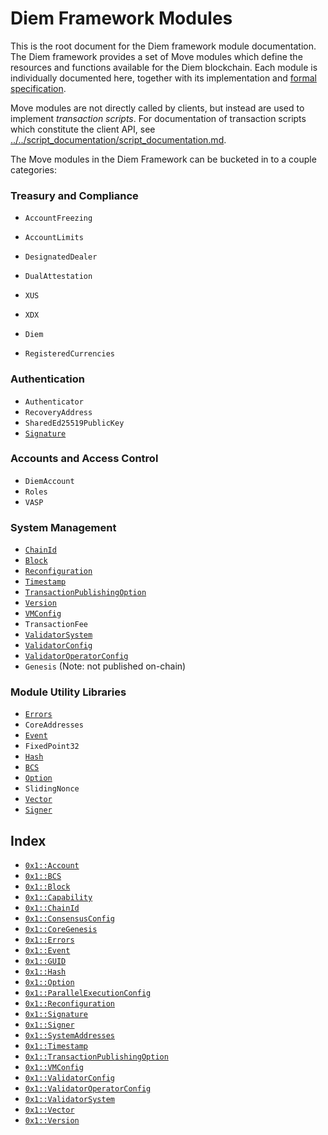 
<a name="@Diem_Framework_Modules_0"></a>

# Diem Framework Modules


This is the root document for the Diem framework module documentation. The Diem framework provides a set of Move
modules which define the resources and functions available for the Diem blockchain. Each module is individually
documented here, together with its implementation and
[formal specification](../../script_documentation/spec_documentation.md).

Move modules are not directly called by clients, but instead are used to implement *transaction scripts*.
For documentation of transaction scripts which constitute the client API, see
[../../script_documentation/script_documentation.md](../../script_documentation/script_documentation.md).

The Move modules in the Diem Framework can be bucketed in to a couple categories:


<a name="@Treasury_and_Compliance_1"></a>

### Treasury and Compliance

* <code>AccountFreezing</code>
* <code>AccountLimits</code>
* <code>DesignatedDealer</code>
* <code>DualAttestation</code>

* <code>XUS</code>
* <code>XDX</code>
* <code>Diem</code>
* <code>RegisteredCurrencies</code>


<a name="@Authentication_2"></a>

### Authentication

* <code>Authenticator</code>
* <code>RecoveryAddress</code>
* <code>SharedEd25519PublicKey</code>
* <code><a href="Signature.md#0x1_Signature">Signature</a></code>


<a name="@Accounts_and_Access_Control_3"></a>

### Accounts and Access Control

* <code>DiemAccount</code>
* <code>Roles</code>
* <code>VASP</code>


<a name="@System_Management_4"></a>

### System Management

* <code><a href="ChainId.md#0x1_ChainId">ChainId</a></code>
* <code><a href="Block.md#0x1_Block">Block</a></code>
* <code><a href="Reconfiguration.md#0x1_Reconfiguration">Reconfiguration</a></code>
* <code><a href="Timestamp.md#0x1_Timestamp">Timestamp</a></code>
* <code><a href="TransactionPublishingOption.md#0x1_TransactionPublishingOption">TransactionPublishingOption</a></code>
* <code><a href="Version.md#0x1_Version">Version</a></code>
* <code><a href="VMConfig.md#0x1_VMConfig">VMConfig</a></code>
* <code>TransactionFee</code>
* <code><a href="ValidatorSystem.md#0x1_ValidatorSystem">ValidatorSystem</a></code>
* <code><a href="ValidatorConfig.md#0x1_ValidatorConfig">ValidatorConfig</a></code>
* <code><a href="ValidatorOperatorConfig.md#0x1_ValidatorOperatorConfig">ValidatorOperatorConfig</a></code>
* <code>Genesis</code> (Note: not published on-chain)


<a name="@Module_Utility_Libraries_5"></a>

### Module Utility Libraries

* <code><a href="../../../../../../../aptos-framework/releases/artifacts/current/build/MoveStdlib/docs/Errors.md#0x1_Errors">Errors</a></code>
* <code>CoreAddresses</code>
* <code><a href="../../../../../../../aptos-framework/releases/artifacts/current/build/MoveStdlib/docs/Event.md#0x1_Event">Event</a></code>
* <code>FixedPoint32</code>
* <code><a href="../../../../../../../aptos-framework/releases/artifacts/current/build/MoveStdlib/docs/Hash.md#0x1_Hash">Hash</a></code>
* <code><a href="../../../../../../../aptos-framework/releases/artifacts/current/build/MoveStdlib/docs/BCS.md#0x1_BCS">BCS</a></code>
* <code><a href="../../../../../../../aptos-framework/releases/artifacts/current/build/MoveStdlib/docs/Option.md#0x1_Option">Option</a></code>
* <code>SlidingNonce</code>
* <code><a href="../../../../../../../aptos-framework/releases/artifacts/current/build/MoveStdlib/docs/Vector.md#0x1_Vector">Vector</a></code>
* <code><a href="../../../../../../../aptos-framework/releases/artifacts/current/build/MoveStdlib/docs/Signer.md#0x1_Signer">Signer</a></code>


<a name="@Index_6"></a>

## Index


-  [`0x1::Account`](Account.md#0x1_Account)
-  [`0x1::BCS`](../../../../../../../aptos-framework/releases/artifacts/current/build/MoveStdlib/docs/BCS.md#0x1_BCS)
-  [`0x1::Block`](Block.md#0x1_Block)
-  [`0x1::Capability`](../../../../../../../aptos-framework/releases/artifacts/current/build/MoveStdlib/docs/Capability.md#0x1_Capability)
-  [`0x1::ChainId`](ChainId.md#0x1_ChainId)
-  [`0x1::ConsensusConfig`](ConsensusConfig.md#0x1_ConsensusConfig)
-  [`0x1::CoreGenesis`](CoreGenesis.md#0x1_CoreGenesis)
-  [`0x1::Errors`](../../../../../../../aptos-framework/releases/artifacts/current/build/MoveStdlib/docs/Errors.md#0x1_Errors)
-  [`0x1::Event`](../../../../../../../aptos-framework/releases/artifacts/current/build/MoveStdlib/docs/Event.md#0x1_Event)
-  [`0x1::GUID`](../../../../../../../aptos-framework/releases/artifacts/current/build/MoveStdlib/docs/GUID.md#0x1_GUID)
-  [`0x1::Hash`](../../../../../../../aptos-framework/releases/artifacts/current/build/MoveStdlib/docs/Hash.md#0x1_Hash)
-  [`0x1::Option`](../../../../../../../aptos-framework/releases/artifacts/current/build/MoveStdlib/docs/Option.md#0x1_Option)
-  [`0x1::ParallelExecutionConfig`](ParallelExecutionConfig.md#0x1_ParallelExecutionConfig)
-  [`0x1::Reconfiguration`](Reconfiguration.md#0x1_Reconfiguration)
-  [`0x1::Signature`](Signature.md#0x1_Signature)
-  [`0x1::Signer`](../../../../../../../aptos-framework/releases/artifacts/current/build/MoveStdlib/docs/Signer.md#0x1_Signer)
-  [`0x1::SystemAddresses`](SystemAddresses.md#0x1_SystemAddresses)
-  [`0x1::Timestamp`](Timestamp.md#0x1_Timestamp)
-  [`0x1::TransactionPublishingOption`](TransactionPublishingOption.md#0x1_TransactionPublishingOption)
-  [`0x1::VMConfig`](VMConfig.md#0x1_VMConfig)
-  [`0x1::ValidatorConfig`](ValidatorConfig.md#0x1_ValidatorConfig)
-  [`0x1::ValidatorOperatorConfig`](ValidatorOperatorConfig.md#0x1_ValidatorOperatorConfig)
-  [`0x1::ValidatorSystem`](ValidatorSystem.md#0x1_ValidatorSystem)
-  [`0x1::Vector`](../../../../../../../aptos-framework/releases/artifacts/current/build/MoveStdlib/docs/Vector.md#0x1_Vector)
-  [`0x1::Version`](Version.md#0x1_Version)


[//]: # ("File containing references which can be used from documentation")
[ACCESS_CONTROL]: https://github.com/diem/dip/blob/main/dips/dip-2.md
[ROLE]: https://github.com/diem/dip/blob/main/dips/dip-2.md#roles
[PERMISSION]: https://github.com/diem/dip/blob/main/dips/dip-2.md#permissions

